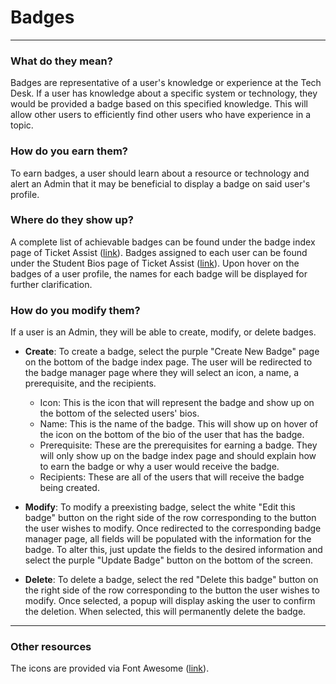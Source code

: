 # Badges

---
### What do they mean?

Badges are representative of a user's knowledge or experience at the Tech Desk. If a user has knowledge about a specific
system or technology, they would be provided a badge based on this specified knowledge. This will allow other users to
efficiently find other users who have experience in a topic.

### How do you earn them?

To earn badges, a user should learn about a resource or technology and alert an Admin that it may be beneficial to 
display a badge on said user's profile.

### Where do they show up?

A complete list of achievable badges can be found under the badge index page of Ticket Assist 
([link](https://140.209.47.120/badges/badge_index.php)). Badges assigned to each user can be found under the Student
Bios page of Ticket Assist ([link](https://140.209.47.120/StudentRoster/studentbios.php)). Upon hover on the badges of 
a user profile, the names for each badge will be displayed for further clarification.

### How do you modify them?

If a user is an Admin, they will be able to create, modify, or delete badges.

* **Create**: To create a badge, select the purple "Create New Badge" page on the bottom of the badge index page. The 
user will be redirected to the badge manager page where they will select an icon, a name, a prerequisite, and the 
recipients.
    * Icon: This is the icon that will represent the badge and show up on the bottom of the selected users' bios.
    * Name: This is the name of the badge. This will show up on hover of the icon on the bottom of the bio of the user
    that has the badge.
    * Prerequisite: These are the prerequisites for earning a badge. They will only show up on the badge index page and
    should explain how to earn the badge or why a user would receive the badge.
    * Recipients: These are all of the users that will receive the badge being created.
    
* **Modify**: To modify a preexisting badge, select the white "Edit this badge" button on the right side of the row
corresponding to the button the user wishes to modify. Once redirected to the corresponding badge manager page, all 
fields will be populated with the information for the badge. To alter this, just update the fields to the desired
information and select the purple "Update Badge" button on the bottom of the screen.

* **Delete**: To delete a badge, select the red "Delete this badge" button on the right side of the row corresponding 
to the button the user wishes to modify. Once selected, a popup will display asking the user to confirm the deletion.
When selected, this will permanently delete the badge.

---
### Other resources

The icons are provided via Font Awesome ([link](http://fontawesome.io/icons/)).